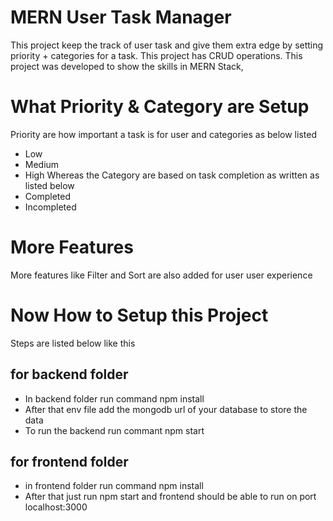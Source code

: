 # MERN User Task Manager
This project keep the track of user task and give them extra edge by setting priority + categories for a task. This project has CRUD operations. This project was developed to show the skills in MERN Stack,

# What Priority & Category are Setup
Priority are how important a task is for user and categories as below listed 
* Low
* Medium
* High
Whereas the Category are based on task completion as written as listed below
* Completed
* Incompleted

# More Features
More features like Filter and Sort are also added for user user experience

# Now How to Setup this Project
Steps are listed below like this
## for backend folder
* In backend folder run command npm install
* After that env file add the mongodb url of your database to store the data
* To run the backend run commant npm start
## for frontend folder
* in frontend folder run command npm install
* After that just run npm start and frontend should be able to run on port localhost:3000
